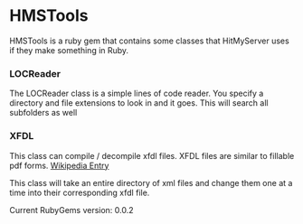 # HMSTools

HMSTools is a ruby gem that contains some classes that HitMyServer uses if they make something in Ruby.

### LOCReader

The LOCReader class is a simple lines of code reader. You specify a directory and file extensions to look in and it goes. This will search all subfolders as well

### XFDL

This class can compile / decompile xfdl files. XFDL files are similar to fillable pdf forms.
[Wikipedia Entry](http://en.wikipedia.org/wiki/Extensible_Forms_Description_Language)

This class will take an entire directory of xml files and change them one at a time into their corresponding xfdl file.

Current RubyGems version: 0.0.2